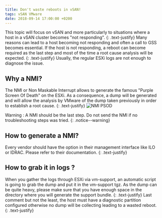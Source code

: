 ```yaml
---
title: Don't waste reboots in vSAN!
tags: vSAN VMware
date: 2018-09-14 17:00:00 +0200
---
```

This topic will focus on vSAN and more particularly to situations where a host in a vSAN cluster becomes "not responding".
{: .text-justify}
Many reasons can lead to a host becoming not responding and often a call to GSS becomes essential.
If the host is not responding, a reboot can become required as the last step and most of the time a root cause analysis will be expected.
{: .text-justify}
Usually, the regular ESXi logs are not enough to diagnose the issue.

## Why a NMI?

The NMI or Non Maskable Interrupt allows to generate the famous "Purple Screen Of Death" on the ESXi. As a consequence, a dump will be generated and will allow the analysis by VMware of the dump taken previously in order to establish a root cause.
{: .text-justify}
![NMI PSOD](/assets/images/PSOD.jpeg)

Warning : A NMI should be the last step. Do not send the NMI if no troubleshooting steps was tried.
{: .notice--warning}

## How to generate a NMI?

Every vendor should have the option in their management interface like ILO or IDRAC. Please refer to their documentation.
{: .text-justify}

## How to grab it in logs ?

When you gather the logs through ESXi via vm-support, an automatic script is going to grab the dump and put it in the vm-support tgz. As the dump can be quite heavy, please make sure that you have enough space in the directory where you will generate the support bundle.
{: .text-justify}
Last comment but not the least, the host must have a diagnostic partition configured otherwise no dump will be collecting leading to a wasted reboot.
{: .text-justify}
